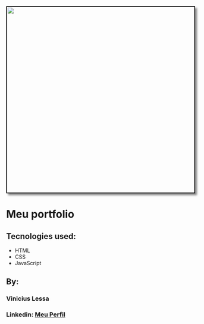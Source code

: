 <img src="" style="border: 2px solid #000; box-shadow: 5px 5px 5px #888888; width: 1000px; height: 500px;" />

# Meu portfolio 

## Tecnologies used:
* HTML
* CSS
* JavaScript

## By:
### Vinicius Lessa 
### Linkedin:   <a href="https://www.linkedin.com/in/vin%C3%ADcius-lessa-55b21b176/" class="linkedin-button" target="_blank"> Meu Perfil </a>


